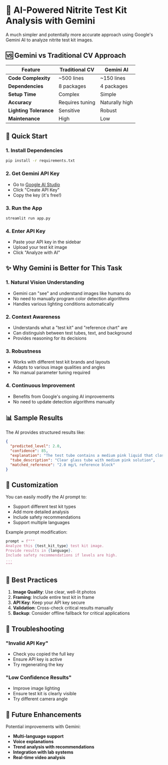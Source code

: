 # 🤖 AI-Powered Nitrite Test Kit Analysis with Gemini

A much simpler and potentially more accurate approach using Google's Gemini AI to analyze nitrite test kit images.

## 🆚 **Gemini vs Traditional CV Approach**

| Feature | Traditional CV | Gemini AI |
|---------|---------------|-----------|
| **Code Complexity** | ~500 lines | ~150 lines |
| **Dependencies** | 8 packages | 4 packages |
| **Setup Time** | Complex | Simple |
| **Accuracy** | Requires tuning | Naturally high |
| **Lighting Tolerance** | Sensitive | Robust |
| **Maintenance** | High | Low |

## 🚀 **Quick Start**

### 1. **Install Dependencies**
```bash
pip install -r requirements.txt
```

### 2. **Get Gemini API Key**
- Go to [Google AI Studio](https://makersuite.google.com/app/apikey)
- Click "Create API Key" 
- Copy the key (it's free!)

### 3. **Run the App**
```bash
streamlit run app.py
```

### 4. **Enter API Key**
- Paste your API key in the sidebar
- Upload your test kit image
- Click "Analyze with AI"

## ✨ **Why Gemini is Better for This Task**

### **1. Natural Vision Understanding**
- Gemini can "see" and understand images like humans do
- No need to manually program color detection algorithms
- Handles various lighting conditions automatically

### **2. Context Awareness**
- Understands what a "test kit" and "reference chart" are
- Can distinguish between test tubes, text, and background
- Provides reasoning for its decisions

### **3. Robustness**
- Works with different test kit brands and layouts
- Adapts to various image qualities and angles
- No manual parameter tuning required

### **4. Continuous Improvement**
- Benefits from Google's ongoing AI improvements
- No need to update detection algorithms manually

## 📊 **Sample Results**

The AI provides structured results like:
```json
{
  "predicted_level": 2.0,
  "confidence": 85,
  "explanation": "The test tube contains a medium pink liquid that closely matches the 2.0 mg/L reference color",
  "tube_description": "Clear glass tube with medium pink solution",
  "matched_reference": "2.0 mg/L reference block"
}
```

## 🔧 **Customization**

You can easily modify the AI prompt to:
- Support different test kit types
- Add more detailed analysis
- Include safety recommendations
- Support multiple languages

Example prompt modification:
```python
prompt = f"""
Analyze this {test_kit_type} test kit image.
Provide results in {language}.
Include safety recommendations if levels are high.
...
"""
```

## 🎯 **Best Practices**

1. **Image Quality**: Use clear, well-lit photos
2. **Framing**: Include entire test kit in frame
3. **API Key**: Keep your API key secure
4. **Validation**: Cross-check critical results manually
5. **Backup**: Consider offline fallback for critical applications

## 🐛 **Troubleshooting**

### **"Invalid API Key"**
- Check you copied the full key
- Ensure API key is active
- Try regenerating the key

### **"Low Confidence Results"**
- Improve image lighting
- Ensure test kit is clearly visible
- Try different camera angle

## 🚀 **Future Enhancements**

Potential improvements with Gemini:
- **Multi-language support**
- **Voice explanations**
- **Trend analysis with recommendations**
- **Integration with lab systems**
- **Real-time video analysis**
